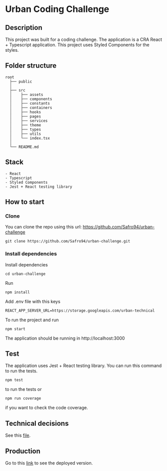 # Urban Coding Challenge

## Description

This project was built for a coding challenge. The application is a CRA React + Typescript application. This project uses Styled Components for the styles.

## Folder structure

    root
      ├── public
      │
      ├── src
      │    ├── assets
      │    ├── components
      │    ├── constants
      │    ├── containers
      │    ├── hooks
      │    ├── pages
      │    ├── services
      │    ├── theme
      │    ├── types
      │    ├── utils
      │    └── index.tsx
      │
      └── README.md

## Stack

    - React
    - Typescript
    - Styled Components
    - Jest + React testing library

## How to start

### Clone

You can clone the repo using this url: https://github.com/Safro94/urban-challenge

```
git clone https://github.com/Safro94/urban-challenge.git
```

### Install dependencies

Install dependencies

```
cd urban-challenge
```

Run

```
npm install
```

Add .env file with this keys

```
REACT_APP_SERVER_URL=https://storage.googleapis.com/urban-technical
```

To run the project and run

```
npm start
```

The application should be running in http://localhost:3000

## Test

The application uses Jest + React testing library. You can run this command to run the tests.

```
npm test
```

to run the tests or

```
npm run coverage
```

if you want to check the code coverage.

## Technical decisions

See this [file](https://github.com/Safro94/urban-challenge/blob/master/docs/decisions.md).

## Production

Go to this [link](https://clever-elion-e31fbc.netlify.app/) to see the deployed version.
